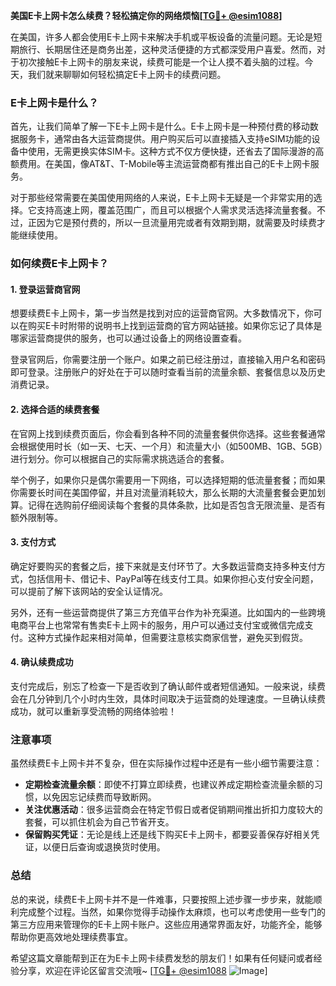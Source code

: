 **美国E卡上网卡怎么续费？轻松搞定你的网络烦恼[[TG💪+ @esim1088](https://t.me/s/esim1088)]**

在美国，许多人都会使用E卡上网卡来解决手机或平板设备的流量问题。无论是短期旅行、长期居住还是商务出差，这种灵活便捷的方式都深受用户喜爱。然而，对于初次接触E卡上网卡的朋友来说，续费可能是一个让人摸不着头脑的过程。今天，我们就来聊聊如何轻松搞定E卡上网卡的续费问题。

### E卡上网卡是什么？

首先，让我们简单了解一下E卡上网卡是什么。E卡上网卡是一种预付费的移动数据服务卡，通常由各大运营商提供。用户购买后可以直接插入支持eSIM功能的设备中使用，无需更换实体SIM卡。这种方式不仅方便快捷，还省去了国际漫游的高额费用。在美国，像AT&T、T-Mobile等主流运营商都有推出自己的E卡上网卡服务。

对于那些经常需要在美国使用网络的人来说，E卡上网卡无疑是一个非常实用的选择。它支持高速上网，覆盖范围广，而且可以根据个人需求灵活选择流量套餐。不过，正因为它是预付费的，所以一旦流量用完或者有效期到期，就需要及时续费才能继续使用。

### 如何续费E卡上网卡？

#### 1. 登录运营商官网

想要续费E卡上网卡，第一步当然是找到对应的运营商官网。大多数情况下，你可以在购买E卡时附带的说明书上找到运营商的官方网站链接。如果你忘记了具体是哪家运营商提供的服务，也可以通过设备上的网络设置查看。

登录官网后，你需要注册一个账户。如果之前已经注册过，直接输入用户名和密码即可登录。注册账户的好处在于可以随时查看当前的流量余额、套餐信息以及历史消费记录。

#### 2. 选择合适的续费套餐

在官网上找到续费页面后，你会看到各种不同的流量套餐供你选择。这些套餐通常会根据使用时长（如一天、七天、一个月）和流量大小（如500MB、1GB、5GB）进行划分。你可以根据自己的实际需求挑选适合的套餐。

举个例子，如果你只是偶尔需要用一下网络，可以选择短期的低流量套餐；而如果你需要长时间在美国停留，并且对流量消耗较大，那么长期的大流量套餐会更加划算。记得在选购前仔细阅读每个套餐的具体条款，比如是否包含无限流量、是否有额外限制等。

#### 3. 支付方式

确定好要购买的套餐之后，接下来就是支付环节了。大多数运营商支持多种支付方式，包括信用卡、借记卡、PayPal等在线支付工具。如果你担心支付安全问题，可以提前了解下该网站的安全认证情况。

另外，还有一些运营商提供了第三方充值平台作为补充渠道。比如国内的一些跨境电商平台上也常常有售卖E卡上网卡的服务，用户可以通过支付宝或微信完成支付。这种方式操作起来相对简单，但需要注意核实商家信誉，避免买到假货。

#### 4. 确认续费成功

支付完成后，别忘了检查一下是否收到了确认邮件或者短信通知。一般来说，续费会在几分钟到几个小时内生效，具体时间取决于运营商的处理速度。一旦确认续费成功，就可以重新享受流畅的网络体验啦！

### 注意事项

虽然续费E卡上网卡并不复杂，但在实际操作过程中还是有一些小细节需要注意：

- **定期检查流量余额**：即使不打算立即续费，也建议养成定期检查流量余额的习惯，以免因忘记续费而导致断网。
- **关注优惠活动**：很多运营商会在特定节假日或者促销期间推出折扣力度较大的套餐，可以抓住机会为自己节省开支。
- **保留购买凭证**：无论是线上还是线下购买E卡上网卡，都要妥善保存好相关凭证，以便日后查询或退换货时使用。

### 总结

总的来说，续费E卡上网卡并不是一件难事，只要按照上述步骤一步步来，就能顺利完成整个过程。当然，如果你觉得手动操作太麻烦，也可以考虑使用一些专门的第三方应用来管理你的E卡上网卡账户。这些应用通常界面友好，功能齐全，能够帮助你更高效地处理续费事宜。

希望这篇文章能帮到正在为E卡上网卡续费发愁的朋友们！如果有任何疑问或者经验分享，欢迎在评论区留言交流哦~ [[TG💪+ @esim1088](https://t.me/s/esim1088) ![Image](https://i.postimg.cc/4NQfJmqS/Snipaste-2025-05-13-00-14-12.png)]